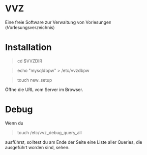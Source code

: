 # VVZ
Eine freie Software zur Verwaltung von Vorlesungen (*V*orlesungs*v*er*z*eichnis)

# Installation

> cd $VVZDIR

> echo "mysqldbpw" > /etc/vvzdbpw

> touch new_setup

Öffne die URL vom Server im Browser.

# Debug

Wenn du 

> touch /etc/vvz_debug_query_all

ausführst, solltest du am Ende der Seite eine Liste aller Queries, die ausgeführt worden sind, sehen.
